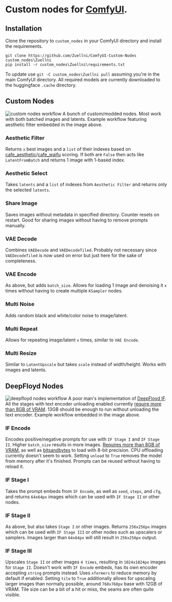 # Custom nodes for [ComfyUI](https://github.com/comfyanonymous/ComfyUI).

## Installation
Clone the repository to `custom_nodes` in your ComfyUI directory and install the requirements.
```
git clone https://github.com/Zuellni/ComfyUI-Custom-Nodes custom_nodes\Zuellni
pip install -r custom_nodes\Zuellni\requirements.txt
```
To update use `git -C custom_nodes\Zuellni pull` assuming you're in the main ComfyUI directory. All required models are currently downloaded to the huggingface `.cache` directory.
## Custom Nodes
![custom nodes workflow](https://user-images.githubusercontent.com/123005779/236645772-5a376749-0cbf-47cb-a32e-23d000a36153.png)
A bunch of custom/modded nodes. Most work with both batched images and latents. Example workflow featuring aesthetic filter embedded in the image above.
### Aesthetic Filter
Returns `x` best images and a `list` of their indexes based on [cafe_aesthetic](https://huggingface.co/cafeai/cafe_aesthetic)/[cafe_waifu](https://huggingface.co/cafeai/cafe_waifu) scoring. If both are `False` then acts like `LatentFromBatch` and returns 1 image with 1-based index.
### Aesthetic Select
Takes `latents` and a `list` of indexes from `Aesthetic Filter` and returns only the selected `latents`.
### Share Image
Saves images without metadata in specified directory. Counter resets on restart. Good for sharing images without having to remove prompts manually.
### VAE Decode
Combines `VAEDecode` and `VAEDecodeTiled`. Probably not necessary since `VAEDecodeTiled` is now used on error but just here for the sake of completeness.
### VAE Encode
As above, but adds `batch_size`. Allows for loading 1 image and denoising it `x` times without having to create multiple `KSampler` nodes.
### Multi Noise
Adds random black and white/color noise to image/latent.
### Multi Repeat
Allows for repeating image/latent `x` times, similar to `VAE Encode`.
### Multi Resize
Similar to `LatentUpscale` but takes `scale` instead of width/height. Works with images and latents.
## DeepFloyd Nodes
![deepfloyd nodes workflow](https://user-images.githubusercontent.com/123005779/236634149-5e6c9b81-ffb7-440f-a2dd-0c26903e2263.png)
A poor man's implementation of [DeepFloyd IF](https://huggingface.co/docs/diffusers/api/pipelines/if). All the stages with text encoder unloading enabled currently <ins>require more than 8GB of VRAM</ins>. 13GB should be enough to run without unloading the text encoder. Example workflow embedded in the image above.
### IF Encode
Encodes positive/negative prompts for use with `IF Stage I` and `IF Stage II`. Higher `batch_size` results in more images. <ins>Requires more than 8GB of VRAM</ins>, as well as [bitsandbytes](https://github.com/TimDettmers/bitsandbytes) to load with 8-bit precision. CPU offloading currently doesn't seem to work. Setting `unload` to `True` removes the model from memory after it's finished. Prompts can be reused without having to reload it.
### IF Stage I
Takes the prompt embeds from `IF Encode`, as well as `seed`, `steps`, and `cfg`, and returns `64x64px` images which can be used with `IF Stage II` or other nodes.
### IF Stage II
As above, but also takes `Stage I` or other images. Returns `256x256px` images which can be used with `IF Stage III` or other nodes such as upscalers or samplers. Images larger than `64x64px` will still result in `256x256px` output.
### IF Stage III
Upscales `Stage II` or other images `4 times`, resulting in `1024x1024px` images for `Stage II`. Doesn't work with `IF Encode` embeds, has its own encoder accepting `string` prompts instead. Uses `xformers` to reduce memory by default if enabled. Setting `tile` to `True` additionally allows for upscaling larger images than normally possible, around `768x768px` base with 12GB of VRAM. Tile size can be a bit of a hit or miss, the seams are often quite visible.
